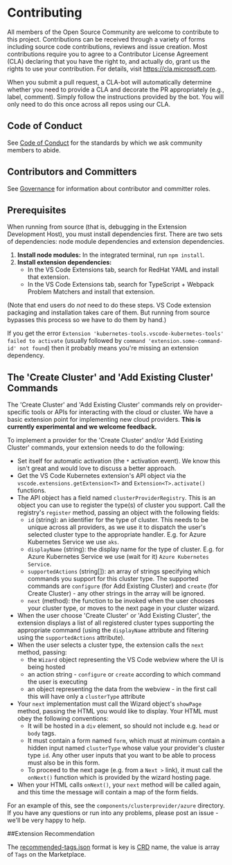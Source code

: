 # Contributing

All members of the Open Source Community are welcome to contribute to this project. Contributions can be received through a variety of forms including source code contributions, reviews and issue creation. Most contributions require you to agree to a Contributor License Agreement (CLA) declaring that you have the right to, and actually do, grant us the rights to use your contribution. For details, visit https://cla.microsoft.com.

When you submit a pull request, a CLA-bot will automatically determine whether you need to provide a CLA and decorate the PR appropriately (e.g., label, comment). Simply follow the instructions provided by the bot. You will only need to do this once across all repos using our CLA.

## Code of Conduct

See [Code of Conduct](CODE_OF_CONDUCT.md) for the standards by which we ask community members
to abide.

## Contributors and Committers

See [Governance](GOVERNANCE.md) for information about contributor and committer roles.

## Prerequisites

When running from source (that is, debugging in the Extension Development Host), you must install dependencies first.  There are two sets of dependencies: node module dependencies and extension dependencies.

1. **Install node modules:** In the integrated terminal, run `npm install`.
2. **Install extension dependencies:**
   * In the VS Code Extensions tab, search for RedHat YAML and install that extension.
   * In the VS Code Extensions tab, search for TypeScript + Webpack Problem Matchers and install that extension.

(Note that end users do *not* need to do these steps.  VS Code extension packaging and installation takes care of them.  But running from source bypasses this process so we have to do them by hand.)

If you get the error `Extension 'kubernetes-tools.vscode-kubernetes-tools' failed to activate` (usually followed by `command 'extension.some-command-id' not found`) then it probably means you're missing an extension dependency.

## The 'Create Cluster' and 'Add Existing Cluster' Commands

The 'Create Cluster' and 'Add Existing Cluster' commands rely on provider-specific tools or APIs for interacting with the cloud or cluster.  We have a basic extension point for implementing new cloud providers.  **This is currently experimental and we welcome feedback.**

To implement a provider for the 'Create Cluster' and/or 'Add Existing Cluster' commands, your extension needs to do the following:

* Set itself for automatic activation (the `*` activation event).  We know this isn't great and would love to discuss a better approach.
* Get the VS Code Kubernetes extension's API object via the `vscode.extensions.getExtension<T>` and `Extension<T>.activate()` functions.
* The API object has a field named `clusterProviderRegistry`.  This is an object you can use to register the type(s) of cluster you support.  Call the registry's `register` method, passing an object with the following fields:
  * `id` (string): an identifier for the type of cluster.  This needs to be unique across all providers, as we use it to dispatch the user's selected cluster type to the appropriate handler.  E.g. for Azure Kubernetes Service we use `aks`.
  * `displayName` (string): the display name for the type of cluster.  E.g. for Azure Kubernetes Service we use (wait for it) `Azure Kubernetes Service`.
  * `supportedActions` (string[]): an array of strings specifying which commands you support for this cluster type.  The supported commands are `configure` (for Add Existing Cluster) and `create` (for Create Cluster) - any other strings in the array will be ignored.
  * `next` (method): the function to be invoked when the user chooses your cluster type, or moves to the next page in your cluster wizard.
* When the user choose 'Create Cluster' or 'Add Existing Cluster', the extension displays a list of all registered cluster types supporting the appropriate command (using the `displayName` attribute and filtering using the `supportedActions` attribute).
* When the user selects a cluster type, the extension calls the `next` method, passing:
  * the `Wizard` object representing the VS Code webview where the UI is being hosted
  * an action string - `configure` or `create` according to which command the user is executing
  * an object representing the data from the webview - in the first call this will have only a `clusterType` attribute
* Your `next` implementation must call the Wizard object's `showPage` method, passing the HTML you would like to display.  Your HTML must obey the following conventions:
  * It will be hosted in a `div` element, so should not include e.g. `head` or `body` tags.
  * It must contain a form named `form`, which must at minimum contain a hidden input named `clusterType` whose value your provider's cluster type `id`.  Any other user inputs that you want to be able to process must also be in this form.
  * To proceed to the next page (e.g. from a `Next >` link), it must call the `onNext()` function which is provided by the wizard hosting page.
* When your HTML calls `onNext()`, your `next` method will be called again, and this time the message will contain a map of the form fields.

For an example of this, see the `components/clusterprovider/azure` directory.  If you have any questions or run into any problems, please post an issue - we'll be very happy to help.

##Extension Recommendation

The [recommended-tags.json](./recommendation/recommended-tags.json) format is key is [CRD](https://kubernetes.io/docs/concepts/extend-kubernetes/api-extension/custom-resources/) name, the value is array of `Tags` on the Marketplace.

